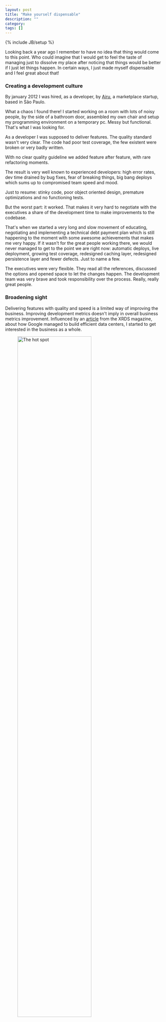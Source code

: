 ```yaml
---
layout: post
title: "Make yourself dispensable"
description: ""
category: 
tags: []
---
```

{% include JB/setup %}

Looking back a year ago I remember to have no idea that thing would come to this point. Who could imagine that I would get to feel the taste of managing just to dissolve my place after noticing that things would be better if I just let things happen. In certain ways, I just made myself dispensable and I feel great about that!

### Creating a development culture

By january 2012 I was hired, as a developer, by [Airu](http://www.airu.com.br/), a marketplace startup, based in São Paulo.

What a chaos I found there! I started working on a room with lots of noisy people, by the side of a bathroom door, assembled my own chair and setup my programming environment on a temporary pc. Messy but functional. That's what I was looking for.

As a developer I was supposed to deliver features. The quality standard wasn't very clear. The code had poor test coverage, the few existent were broken or very badly written. 

With no clear quality guideline we added feature after feature, with rare refactoring moments.

The result is very well known to experienced developers: high error rates, dev time drained by bug fixes, fear of breaking things, big bang deploys which sums up to compromised team speed and mood.

Just to resume: stinky code, poor object oriented design, premature optimizations and no functioning tests.

But the worst part: it worked. That makes it very hard to negotiate with the executives a share of the development time to make improvements to the codebase.

That's when we started a very long and slow movement of educating, negotiating and implementing a technical debt payment plan which is still happening to the moment with some awesome achievements that makes me very happy. If it wasn't for the great people working there, we would never managed to get to the point we are right now: automatic deploys, live deployment, growing test coverage, redesigned caching layer, redesigned persistence layer and fewer defects. Just to name a few.

The executives were very flexible. They read all the references, discussed the options and opened space to let the changes happen. The development team was very brave and took responsibility over the process. Really, really great people.

### Broadening sight

Delivering features with quality and speed is a limited way of improving the business. Improving development metrics doesn't imply in overall business metrics improvement. Influenced by an [article](http://xrds.acm.org/article.cfm?aid=1961679) from the XRDS magazine, about how Google managed to build efficient data centers, I started to get interested in the business as a whole.

<figure>
  <img width="75%" src="/images/hot_spot.png" alt="The hot spot">
  <figcaption>
    Awesome things happen when business, product and technology come together.
  </figcaption>
</figure>

Business knowledge went as far as the product management layer. The motivation for the features wasn't very clear for the devs. This created a problem: tasks had to be extensively detailed because developers couldn't help to solve the problem because they didn't know what the problem was. They were seeing the interaction with the dev team as a client-server structure. The product manager was responsible for telling then what to do and they delivered. That created a bottleneck.

That started to change when we asked for more transparency. So the CEO started to report business updates monthly so the dev team started to figure out where we were going and what we could do to help.

### Becoming the PM

Our product manager left the company and the responsibility was offered to me, for my previous declared interest on the business and product areas.

The same night that I accepted it, I didn't slept well. Now I felt the weight of the responsibility for making the right choices and not let people waste their time developing things that would not help the company reach its objective of becoming a sustainable growing startup.

There were no clear job description, differently from being a developer. With only a vague idea of what I should do, I suddenly became anxious.

### The analytical framework

I had no previous experience doing this kind of management job. Founding my opinions on data would make it more objective and less susceptible to subjective judgements.

That reasoning led me through a path of an analytical product design opposed to a more psychological-behavioral guessing strategy.

I organized my job around the following workflow:

1. define key performance indicators
2. identify the features that contribute to the indicators
3. pick the most underperforming contributor
4. develop an hypothesis about why it's underperforming
5. test the hypothesis using A/B testing
6. iterate over hypothesis until the performance has improved
7. back to the step 1

This approach helped us to **double** the conversion rate. There were lots of things to optimize.

### A linear programming analogy

Like a [linear programming problem](http://en.wikipedia.org/wiki/Linear_programming) there are some constraints when choosing the optimization path.

<figure>
  <img width="75%" src="/images/pl.png" alt="Linear programming analogy">
  <figcaption>
    Green path leads to the optimal point F on 5 steps. Red path on 5 also. But green path gets closer to F more slower at the beginning and red more slower at the end. Points are analogous to features or bug fixes. The yellow path represents a shortcut by not having to fix bugs. 
  </figcaption>
</figure>

Relaxing the constraints allowed us to improve performance faster. The most important constraint that had been ignored is the "fix all bugs". I started to deliberately not fixing banal bugs. What a relief!

Following the most increasing step may lead to a path with a higher number of iterations to reach the optimal solution.

But like the simplex algorithm, decisions are half informed. You can only choose the next step (or two or three, rarely) on this framework.

The hardest part is deciding what parts are underperforming (lack of benchmarks) and how much can it be improved.

Changing the business strategy, changes the constraint and the optimal value. That was not my main concern, but I always asked myself if couldn't we tweak the business side to make the problem more interesting.

### Dissolving the PM rule

Defining a framework to drive product decisions automatized part of my job. Made it more feasible to anyone in the project with google analytics access (all the developers, at least).

With a backlog full of prioritized problems, we had lots to be done.

During the planning meetings I started to notice the development team had lots of ideas on how to solve the problems. Of course, they were being informed about them! That led to another part of my job being deprecated: specifications.

By the end, I delegated and automated the rule of the PM. Almost completely. My main task now was to analyze and inform people. Eventually simplifying developers suggestions (sometimes they think of the best solution, which sometimes are not required, but only because they take decisions on a sprint wide timespan, not because they tend to be wrong).

### A career perspective

Being a developer for the last 7 years made me a reasonable good developer. Becoming a manager started a 6 month experience career branch. I would compete with guys that had 7 years of experience with management if I decided to change my job. I'm not a manager. I only wanted to make everybody efforts more valuable working smarter. I hate political relations on the workplace. The closest to the business layer you get, more political it gets.

I really think that the plain old developer rule is outdated and that companies only loose making their employees alienated.

But I did not wanted to change my carreer.

My plan is to become awesome, inpired by [Jiro](http://www.imdb.com/title/tt1772925/), on what I'm already quite skilled at. So I'm goint to work with the guys from [Plataformatec](http://plataformatec.com.br/).

### Conclusion

Building a smart company is hard. You need to be brave and make yourself accountable. Trusting people is always the better way to go. Working only with awesome people is the key. Making yourself dispensable is a sign that you've done your job well. Not because you were useless, but because you made things smarter by getting out of the way.

### Things I would like to see

I really hope my friends are going to tackle down the technical debt and post an awesome article on how they did it.

I would like to see a 100% customer satisfaction rate.

Would like to see the product development receiving 10x more money them the marketing.

### Acknowledgments

I would like to thank everyone that worked with me this last year. You are among the greatest people I've got to know in my life. It was a pleasure, besides being very [fun](http://grooveshark.com/s/Jobi+Joba/3mjOW9?src=5).

Really would like to work with you again.
